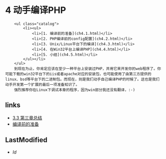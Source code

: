 # 4 动手编译PHP 


		<ul class="catalog">
			<li><ul>
				<li>[1. 编译前的准备](ch4.1.html)</li>
				<li>[2. PHP编译前的config配置](ch4.2.html)</li>
				<li>[3. Unix/Linux平台下的编译](ch4.3.html)</li>
				<li>[4. 在Win32平台上编译PHP](ch4.4.html)</li>
				<li>[5. 小结](ch4.5.html)</li>
			</ul></li>
		</ul>
		到现在为止，你肯定应该在至少一种平台上安装过PHP，并用它来开发你的web程序了。你可能下载的win32平台下的iis或者apache对应的安装包，也可能使用了由第三方提供的linux、bsd等平台下的二进制包。而现在，则是我们动手自己编译PHP的时候了。这也是我们动手开发第一个扩展的最后一项准备知识了。
		强烈推荐你在Linux下调试本章的程序，因为win部分我还没有翻译，:-)


## links
   * [3.3 第三章总结](<3.3.md>)
   * [编译前的准备](<4.1.md>)

## LastModified 
   * $Id$
